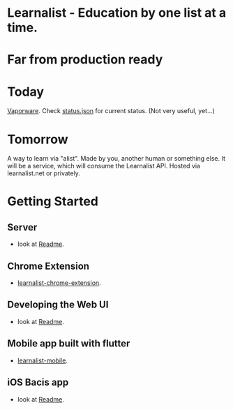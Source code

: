 # Learnalist - Education by one list at a time.

# Far from production ready

# Today
[Vaporware](https://en.wikipedia.org/wiki/Vaporware).
Check [status.json](./status.json) for current status. (Not very useful, yet...)

# Tomorrow

A way to learn via "alist". Made by you, another human or something else.
It will be a service, which will consume the Learnalist API. Hosted via learnalist.net or privately.


# Getting Started

## Server
* look at [Readme](server/README.md).

## Chrome Extension
* [learnalist-chrome-extension](https://github.com/freshteapot/learnalist-chrome-extension).

## Developing the Web UI
* look at [Readme](server/doc/developing-with-svelte-hugo-server).

## Mobile app built with flutter
* [learnalist-mobile](https://github.com/freshteapot/learnalist-mobile).


## iOS Bacis app
* look at [Readme](https://github.com/freshteapot/learnalist-ios/blob/master/README.md).

